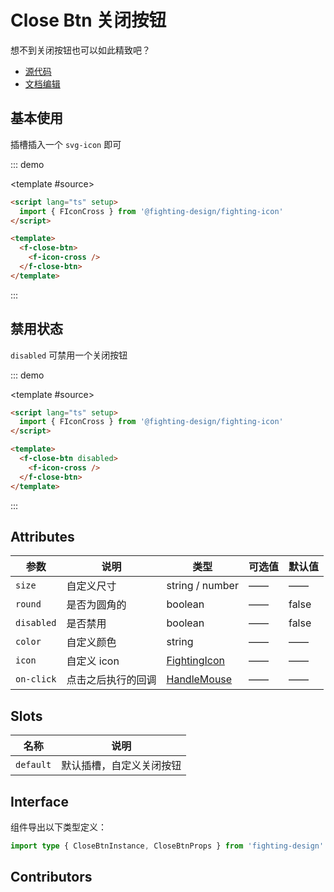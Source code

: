 # Close Btn 关闭按钮

想不到关闭按钮也可以如此精致吧？

- [源代码](https://github.com/FightingDesign/fighting-design/tree/master/packages/fighting-design/close-btn)
- [文档编辑](https://github.com/FightingDesign/fighting-design/blob/master/docs/docs/components/close-btn.md)

## 基本使用

插槽插入一个 `svg-icon` 即可

::: demo

<template #source>
<f-close-btn>
<f-icon-cross />
</f-close-btn>
</template>

```html
<script lang="ts" setup>
  import { FIconCross } from '@fighting-design/fighting-icon'
</script>

<template>
  <f-close-btn>
    <f-icon-cross />
  </f-close-btn>
</template>
```

:::

## 禁用状态

`disabled` 可禁用一个关闭按钮

::: demo

<template #source>
<f-close-btn disabled>
<f-icon-cross />
</f-close-btn>
</template>

```html
<script lang="ts" setup>
  import { FIconCross } from '@fighting-design/fighting-icon'
</script>

<template>
  <f-close-btn disabled>
    <f-icon-cross />
  </f-close-btn>
</template>
```

:::

## Attributes

| 参数       | 说明               | 类型                                                               | 可选值 | 默认值 |
| ---------- | ------------------ | ------------------------------------------------------------------ | ------ | ------ |
| `size`     | 自定义尺寸         | string / number                                                    | ——     | ——     |
| `round`    | 是否为圆角的       | boolean                                                            | ——     | false  |
| `disabled` | 是否禁用           | boolean                                                            | ——     | false  |
| `color`    | 自定义颜色         | string                                                             | ——     | ——     |
| `icon`     | 自定义 icon        | <a href="/components/interface.html#fightingicon">FightingIcon</a> | ——     | ——     |
| `on-click` | 点击之后执行的回调 | <a href="/components/interface.html#handlemouse">HandleMouse</a>   | ——     | ——     |

## Slots

| 名称      | 说明                     |
| --------- | ------------------------ |
| `default` | 默认插槽，自定义关闭按钮 |

## Interface

组件导出以下类型定义：

```ts
import type { CloseBtnInstance, CloseBtnProps } from 'fighting-design'
```

## Contributors

<a href="https://github.com/Tyh2001" target="_blank">
  <f-avatar round src="https://avatars.githubusercontent.com/u/73180970?v=4" />
</a>

<script setup lang="ts">
  import { FIconCross } from '@fighting-design/fighting-icon'
</script>
